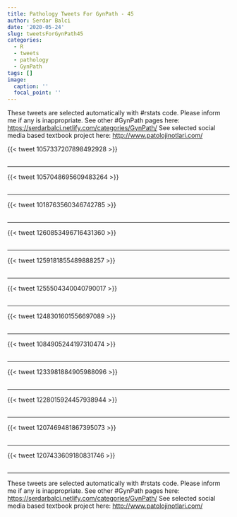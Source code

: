 ```yaml
---
title: Pathology Tweets For GynPath - 45
author: Serdar Balci
date: '2020-05-24'
slug: tweetsForGynPath45
categories:
  - R
  - tweets
  - pathology
  - GynPath
tags: []
image:
  caption: ''
  focal_point: ''
---
```



These tweets are selected automatically with #rstats code. Please inform me if any is inappropriate.
See other #GynPath pages here: https://serdarbalci.netlify.com/categories/GynPath/ 
See selected social media based textbook project here: http://www.patolojinotlari.com/

{{< tweet 1057337207898492928 >}}
<br>
<br>
<hr>
{{< tweet 1057048695609483264 >}}
<br>
<br>
<hr>
{{< tweet 1018763560346742785 >}}
<br>
<br>
<hr>
{{< tweet 1260853496716431360 >}}
<br>
<br>
<hr>
{{< tweet 1259181855489888257 >}}
<br>
<br>
<hr>
{{< tweet 1255504340040790017 >}}
<br>
<br>
<hr>
{{< tweet 1248301601556697089 >}}
<br>
<br>
<hr>
{{< tweet 1084905244197310474 >}}
<br>
<br>
<hr>
{{< tweet 1233981884905988096 >}}
<br>
<br>
<hr>
{{< tweet 1228015924457938944 >}}
<br>
<br>
<hr>
{{< tweet 1207469481867395073 >}}
<br>
<br>
<hr>
{{< tweet 1207433609180831746 >}}
<br>
<br>
<hr>


These tweets are selected automatically with #rstats code. Please inform me if any is inappropriate.
See other #GynPath pages here: https://serdarbalci.netlify.com/categories/GynPath/ 
See selected social media based textbook project here: http://www.patolojinotlari.com/
